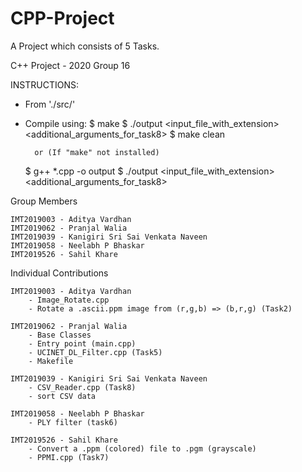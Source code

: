 # CPP-Project
A Project which consists of 5 Tasks.

C++ Project - 2020
Group 16

INSTRUCTIONS:
- From './src/'
- Compile using:
    $ make
    $ ./output <input_file_with_extension> <additional_arguments_for_task8>
    $ make clean

        or (If "make" not installed)

    $ g++ *.cpp -o output
    $ ./output <input_file_with_extension> <additional_arguments_for_task8>

Group Members

    IMT2019003 - Aditya Vardhan
    IMT2019062 - Pranjal Walia
    IMT2019039 - Kanigiri Sri Sai Venkata Naveen
    IMT2019058 - Neelabh P Bhaskar
    IMT2019526 - Sahil Khare

Individual Contributions

    IMT2019003 - Aditya Vardhan
        - Image_Rotate.cpp
        - Rotate a .ascii.ppm image from (r,g,b) => (b,r,g) (Task2)

    IMT2019062 - Pranjal Walia
        - Base Classes
        - Entry point (main.cpp)
        - UCINET_DL_Filter.cpp (Task5)
        - Makefile

    IMT2019039 - Kanigiri Sri Sai Venkata Naveen
        - CSV_Reader.cpp (Task8)
        - sort CSV data

    IMT2019058 - Neelabh P Bhaskar
        - PLY filter (task6)

    IMT2019526 - Sahil Khare
        - Convert a .ppm (colored) file to .pgm (grayscale)
        - PPMI.cpp (Task7)
